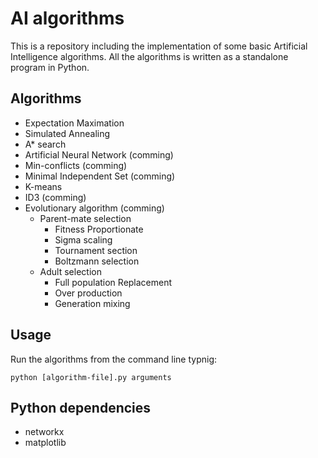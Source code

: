 # AI algorithms
This is a repository including the implementation of some basic Artificial Intelligence algorithms. All the algorithms is written as a standalone program in Python.

## Algorithms


- Expectation Maximation
- Simulated Annealing
- A* search
- Artificial Neural Network (comming)
- Min-conflicts (comming)
- Minimal Independent Set (comming)
- K-means
- ID3 (comming)
- Evolutionary algorithm (comming)
	- Parent-mate selection
    	- Fitness Proportionate
    	- Sigma scaling
    	- Tournament section
    	- Boltzmann selection
    - Adult selection
    	- Full population Replacement
    	- Over production
    	- Generation mixing

## Usage
Run the algorithms from the command line typnig:

```
python [algorithm-file].py arguments
```

## Python dependencies

- networkx
- matplotlib